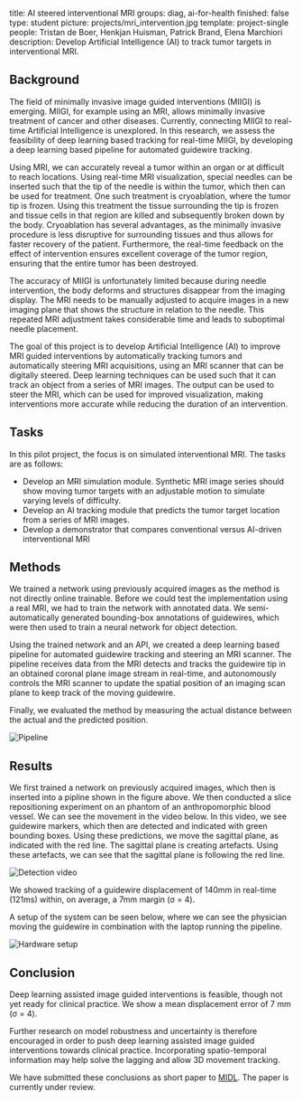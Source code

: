 title: AI steered interventional MRI
groups: diag, ai-for-health
finished: false
type: student
picture: projects/mri_intervention.jpg
template: project-single
people: Tristan de Boer, Henkjan Huisman, Patrick Brand, Elena Marchiori
description: Develop Artificial Intelligence (AI) to track tumor targets in interventional MRI.

## Background

The field of minimally invasive image guided interventions (MIIGI) is emerging. MIIGI, for example using an MRI, allows minimally invasive treatment of cancer and other diseases. Currently, connecting MIIGI to real-time Artificial Intelligence is unexplored. In this research, we assess the feasibility of deep learning based tracking for real-time MIIGI, by developing a deep learning based pipeline for automated guidewire tracking.

Using MRI, we can accurately reveal a tumor within an organ or at difficult to reach locations. Using real-time MRI visualization, special needles can be inserted such that the tip of the needle is within the tumor, which then can be used for treatment. One such treatment is cryoablation, where the tumor tip is frozen. Using this treatment the tissue surrounding the tip is frozen and tissue cells in that region are killed and subsequently broken down by the body. Cryoablation has several advantages, as the minimally invasive procedure is less disruptive for surrounding tissues and thus allows for faster recovery of the patient. Furthermore, the real-time feedback on the effect of intervention ensures excellent coverage of the tumor region, ensuring that the entire tumor has been destroyed.

The accuracy of MIIGI is unfortunately limited because during needle intervention, the body deforms and structures disappear from the imaging display. The MRI needs to be manually adjusted to acquire images in a new imaging plane that shows the structure in relation to the needle. This repeated MRI adjustment takes considerable time and leads to suboptimal needle placement.

The goal of this project is to develop Artificial Intelligence (AI) to improve MRI guided interventions by automatically tracking tumors and automatically steering MRI acquisitions, using an MRI scanner that can be digitally steered. Deep learning techniques can be used such that it can track an object from a series of MRI images. The output can be used to steer the MRI, which can be used for improved visualization, making interventions more accurate while reducing the duration of an intervention.

## Tasks
In this pilot project, the focus is on simulated interventional MRI. The tasks are as follows:

- Develop an MRI simulation module. Synthetic MRI image series should show moving tumor targets with an adjustable motion to simulate varying levels of difficulty.
- Develop an AI tracking module that predicts the tumor target location from a series of MRI images.
- Develop a demonstrator that compares conventional versus AI-driven interventional MRI 

## Methods
We trained a network using previously acquired images as the method is not directly online trainable. Before we could test the implementation using a real MRI, we had to train the network with annotated data. We semi-automatically generated bounding-box annotations of guidewires, which were then used to train a neural network for object detection.

Using the trained network and an API, we created a deep learning based pipeline for automated guidewire tracking and steering an MRI scanner. The pipeline receives data from the MRI detects and tracks the guidewire tip in an obtained coronal plane image stream in real-time, and autonomously controls the MRI scanner to update the spatial position of an imaging scan plane to keep track of the moving guidewire.

Finally, we evaluated the method by measuring the actual distance between the actual and the predicted position.

![Pipeline]({static}/images/projects/interventional_mri_pipeline.png)

## Results
We first trained a network on previously acquired images, which then is inserted into a pipline shown in the figure above. We then conducted a slice repositioning experiment on an phantom of an anthropomorphic blood vessel. We can see the movement in the video below. In this video, we see guidewire markers, which then are detected and indicated with green bounding boxes. Using these predictions, we move the sagittal plane, as indicated with the red line. The sagittal plane is creating artefacts. Using these artefacts, we can see that the sagittal plane is following the red line. 

![Detection video]({static}/images/projects/interventional_mri_video.gif)

We showed tracking of a guidewire displacement of 140mm in real-time (121ms) within, on average, a 7mm margin (σ = 4). 

A setup of the system can be seen below, where we can see the physician moving the guidewire in combination with the laptop running the pipeline.

![Hardware setup]({static}/images/projects/interventional_mri_setup.png)

## Conclusion
Deep learning assisted image guided interventions is feasible, though not yet ready for clinical practice. We show a mean displacement error of 7 mm (σ = 4). 

Further research on model robustness and uncertainty is therefore encouraged in order to push deep learning assisted image guided interventions towards clinical practice. Incorporating spatio-temporal information may help solve the lagging and allow 3D movement tracking.

We have submitted these conclusions as short paper to [MIDL](https://midl.io). The paper is currently under review.

